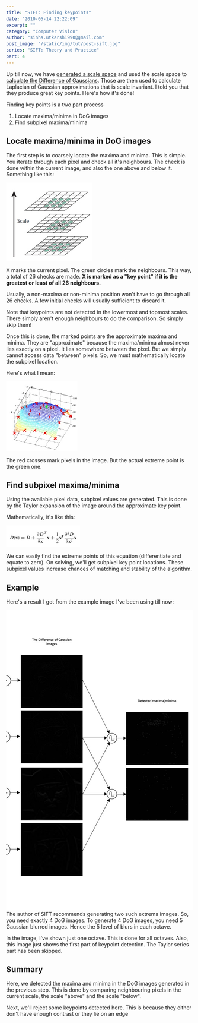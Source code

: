 ```yaml
---
title: "SIFT: Finding keypoints"
date: "2010-05-14 22:22:09"
excerpt: ""
category: "Computer Vision"
author: "sinha.utkarsh1990@gmail.com"
post_image: "/static/img/tut/post-sift.jpg"
series: "SIFT: Theory and Practice"
part: 4
---
```


Up till now, we have [generated a scale space](/tutorials/sift-scale-invariant-feature-transform-scale-space/) and used the scale space to [calculate the Difference of Gaussians](/tutorials/sift-scale-invariant-feature-transform-keypoints/). Those are then used to calculate Laplacian of Gaussian approximations that is scale invariant. I told you that they produce great key points. Here's how it's done!

Finding key points is a two part process 

  1. Locate maxima/minima in DoG images
  2. Find subpixel maxima/minima

## Locate maxima/minima in DoG images

The first step is to coarsely locate the maxima and minima. This is simple. You iterate through each pixel and check all it's neighbours. The check is done within the current image, and also the one above and below it. Something like this:

![](/static/img/tut/sift-maxima-idea.jpg)

X marks the current pixel. The green circles mark the neighbours. This way, a total of 26 checks are made. **X is marked as a "key point" if it is the greatest or least of all 26 neighbours.**

Usually, a non-maxima or non-minima position won't have to go through all 26 checks. A few initial checks will usually sufficient to discard it. 

Note that keypoints are not detected in the lowermost and topmost scales. There simply aren't enough neighbours to do the comparison. So simply skip them!

Once this is done, the marked points are the approximate maxima and minima. They are "approximate" because the maxima/minima almost never lies exactly on a pixel. It lies somewhere between the pixel. But we simply cannot access data "between" pixels. So, we must mathematically locate the subpixel location.

Here's what I mean:

![](/static/img/tut/sift-maxima-subpixel.jpg)

The red crosses mark pixels in the image. But the actual extreme point is the green one. 

## Find subpixel maxima/minima

Using the available pixel data, subpixel values are generated. This is done by the Taylor expansion of the image around the approximate key point.

Mathematically, it's like this: 

![](/static/img/tut/sift-dog-taylor1.jpg)

We can easily find the extreme points of this equation (differentiate and equate to zero). On solving, we'll get subpixel key point locations. These subpixel values increase chances of matching and stability of the algorithm.

## Example

Here's a result I got from the example image I've been using till now:

![](/static/img/tut/sift-maxima-detector.jpg)The author of SIFT recommends generating two such extrema images. So, you need exactly 4 DoG images. To generate 4 DoG images, you need 5 Gaussian blurred images. Hence the 5 level of blurs in each octave.

In the image, I've shown just one octave. This is done for all octaves. Also, this image just shows the first part of keypoint detection. The Taylor series part has been skipped.

## Summary

Here, we detected the maxima and minima in the DoG images generated in the previous step. This is done by comparing neighbouring pixels in the current scale, the scale "above" and the scale "below".

Next, we'll reject some keypoints detected here. This is because they either don't have enough contrast or they lie on an edge
